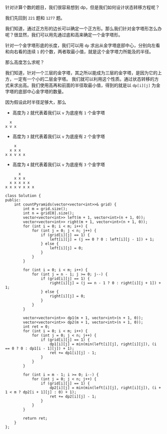 针对计算个数的题目，我们很容易想到 dp，但是我们如何设计状态转移方程呢？

我们先回到 `221` 题和 `1277` 题。

我们知道，通过正方形的边长可以确定一个正方形。那么我们针对金字塔形怎么办呢？很显然，我们可以用先通过底和高来确定一个金字塔形。

针对一个金字塔形底的长度，我们可以用 `dp` 求出从金字塔底部中心，分别向左看和向右看的连续 `1` 的个数，两者取最小值，就是这个金字塔力所能及的半径。

那么高度怎么求呢？

我们知道，针对一个三层的金字塔，其之所以能成为三层的金字塔，是因为它的上方，一定有一个小的二层金字塔。
我们就可以利用这个性质。通过状态转移的方式来求出高。我们使用高再和前面的半径取最小值，得到的就是以 `dp[i][j]` 为金字塔的底部中心金字塔的数量。

因为假设此时半径足够大，那么

- 高度为 `2` 就代表着我们以 `v` 为底座有 `1` 个金字塔
  
```
  x
x v x
```

- 高度为 `3` 就代表着我们以 `v` 为底座有 `2` 个金字塔

```
    x
  x x x
x x v x x
```
  
- 高度为 `4` 就代表着我们以 `v` 为底座有 `3` 个金字塔

```
      x
    x x x
  x x x x x
x x x v x x x
```

```
class Solution {
public:
    int countPyramids(vector<vector<int>>& grid) {
        int m = grid.size();
        int n = grid[0].size();
        vector<vector<int>> left(m + 1, vector<int>(n + 1, 0));
        vector<vector<int>> right(m + 1, vector<int>(n + 1, 0));
        for (int i = 0; i < m; i++) {
            for (int j = 0; j < n; j++) {
                if (grid[i][j] == 1) {
                    left[i][j] = (j == 0 ? 0 : left[i][j - 1]) + 1;
                } else {
                    left[i][j] = 0;
                }
            }
        }
        
        for (int i = 0; i < m; i++) {
            for (int j = n - 1; j >= 0; j--) {
                if (grid[i][j] == 1) {
                    right[i][j] = (j == n - 1 ? 0 : right[i][j + 1]) + 1;
                } else {
                    right[i][j] = 0;
                }
            }
        }
        
        vector<vector<int>> dp1(m + 1, vector<int>(n + 1, 0));
        vector<vector<int>> dp2(m + 1, vector<int>(n + 1, 0));
        int ret = 0;
        for (int i = 0; i < m; i++) {
            for (int j = 0; j < n; j++) {
                if (grid[i][j] == 1) {
                    dp1[i][j] = min(min(left[i][j], right[i][j]), (i == 0 ? 0 : dp1[i - 1][j]) + 1);
                    ret += dp1[i][j] - 1;
                }
            }
        }
        
        for (int i = m - 1; i >= 0; i--) {
            for (int j = 0; j < n; j++) {
                if (grid[i][j] == 1) {
                    dp2[i][j] = min(min(left[i][j], right[i][j]), (i + 1 < m ? dp2[i + 1][j] : 0) + 1);
                    ret += dp2[i][j] - 1;
                }
            }
        }

        return ret;
    }
};
```